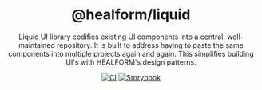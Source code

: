 <div align="center">

# @healform/liquid 

Liquid UI library codifies existing UI components into a central, well-maintained repository. It is built to address having to paste the same components into multiple projects again and again. This simplifies building UI's with HEALFORM's design patterns.

[![CI](https://github.com/HEALFORM/liquid/actions/workflows/ci.yaml/badge.svg?branch=main)](https://github.com/HEALFORM/liquid/actions/workflows/ci.yaml) [![Storybook](https://cdn.jsdelivr.net/gh/storybookjs/brand@main/badge/badge-storybook.svg)](https://ui-library.healform.de/)

</div>
